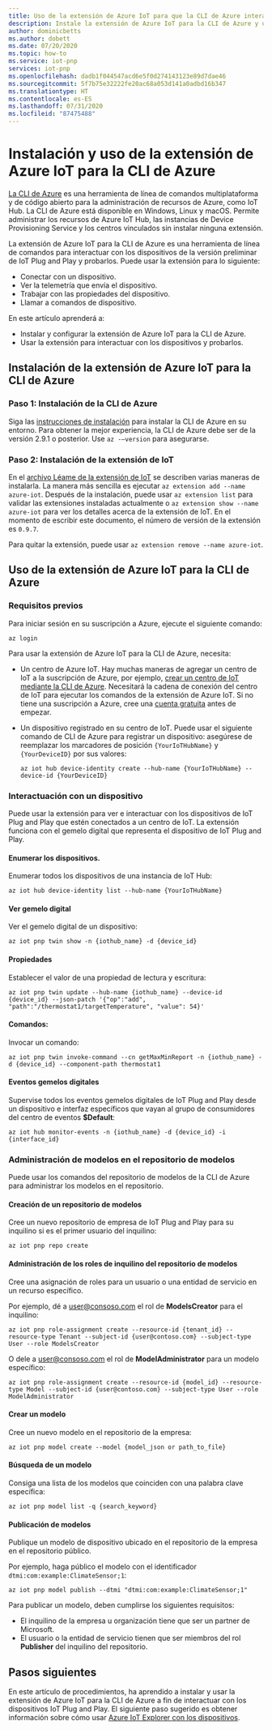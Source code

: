 ```yaml
---
title: Uso de la extensión de Azure IoT para que la CLI de Azure interactúe con los dispositivos de la versión preliminar de IoT Plug and Play | Microsoft Docs
description: Instale la extensión de Azure IoT para la CLI de Azure y úsela para interactuar con los dispositivos IoT Plug and Play conectados a su centro de IoT.
author: dominicbetts
ms.author: dobett
ms.date: 07/20/2020
ms.topic: how-to
ms.service: iot-pnp
services: iot-pnp
ms.openlocfilehash: dadb1f044547acd6e5f0d274143123e89d7dae46
ms.sourcegitcommit: 5f7b75e32222fe20ac68a053d141a0adbd16b347
ms.translationtype: HT
ms.contentlocale: es-ES
ms.lasthandoff: 07/31/2020
ms.locfileid: "87475488"
---
```

# <a name="install-and-use-the-azure-iot-extension-for-the-azure-cli"></a>Instalación y uso de la extensión de Azure IoT para la CLI de Azure

[La CLI de Azure](https://docs.microsoft.com/cli/azure?view=azure-cli-latest) es una herramienta de línea de comandos multiplataforma y de código abierto para la administración de recursos de Azure, como IoT Hub. La CLI de Azure está disponible en Windows, Linux y macOS. Permite administrar los recursos de Azure IoT Hub, las instancias de Device Provisioning Service y los centros vinculados sin instalar ninguna extensión.

La extensión de Azure IoT para la CLI de Azure es una herramienta de línea de comandos para interactuar con los dispositivos de la versión preliminar de IoT Plug and Play y probarlos. Puede usar la extensión para lo siguiente:

- Conectar con un dispositivo.
- Ver la telemetría que envía el dispositivo.
- Trabajar con las propiedades del dispositivo.
- Llamar a comandos de dispositivo.

En este artículo aprenderá a:

- Instalar y configurar la extensión de Azure IoT para la CLI de Azure.
- Usar la extensión para interactuar con los dispositivos y probarlos.

## <a name="install-azure-iot-extension-for-the-azure-cli"></a>Instalación de la extensión de Azure IoT para la CLI de Azure

### <a name="step-1---install-the-azure-cli"></a>Paso 1: Instalación de la CLI de Azure

Siga las [instrucciones de instalación](https://docs.microsoft.com/cli/azure/install-azure-cli?view=azure-cli-latest) para instalar la CLI de Azure en su entorno. Para obtener la mejor experiencia, la CLI de Azure debe ser de la versión 2.9.1 o posterior. Use `az -–version` para asegurarse.

### <a name="step-2---install-iot-extension"></a>Paso 2: Instalación de la extensión de IoT

En el [archivo Léame de la extensión de IoT](https://github.com/Azure/azure-iot-cli-extension) se describen varias maneras de instalarla. La manera más sencilla es ejecutar `az extension add --name azure-iot`. Después de la instalación, puede usar `az extension list` para validar las extensiones instaladas actualmente o `az extension show --name azure-iot` para ver los detalles acerca de la extensión de IoT. En el momento de escribir este documento, el número de versión de la extensión es `0.9.7`.

Para quitar la extensión, puede usar `az extension remove --name azure-iot`.

## <a name="use-azure-iot-extension-for-the-azure-cli"></a>Uso de la extensión de Azure IoT para la CLI de Azure

### <a name="prerequisites"></a>Requisitos previos

Para iniciar sesión en su suscripción a Azure, ejecute el siguiente comando:

```azurecli
az login
```

Para usar la extensión de Azure IoT para la CLI de Azure, necesita:

- Un centro de Azure IoT. Hay muchas maneras de agregar un centro de IoT a la suscripción de Azure, por ejemplo, [crear un centro de IoT mediante la CLI de Azure](../iot-hub/iot-hub-create-using-cli.md). Necesitará la cadena de conexión del centro de IoT para ejecutar los comandos de la extensión de Azure IoT. Si no tiene una suscripción a Azure, cree una [cuenta gratuita](https://azure.microsoft.com/free/?WT.mc_id=A261C142F) antes de empezar.

- Un dispositivo registrado en su centro de IoT. Puede usar el siguiente comando de CLI de Azure para registrar un dispositivo: asegúrese de reemplazar los marcadores de posición `{YourIoTHubName}` y `{YourDeviceID}` por sus valores:

    ```azurecli
    az iot hub device-identity create --hub-name {YourIoTHubName} --device-id {YourDeviceID}
    ```

### <a name="interact-with-a-device"></a>Interactuación con un dispositivo

Puede usar la extensión para ver e interactuar con los dispositivos de IoT Plug and Play que estén conectados a un centro de IoT. La extensión funciona con el gemelo digital que representa el dispositivo de IoT Plug and Play.

#### <a name="list-devices"></a>Enumerar los dispositivos.

Enumerar todos los dispositivos de una instancia de IoT Hub:

```azurecli
az iot hub device-identity list --hub-name {YourIoTHubName}
```

#### <a name="view-digital-twin"></a>Ver gemelo digital

Ver el gemelo digital de un dispositivo:

```azurecli
az iot pnp twin show -n {iothub_name} -d {device_id}
```

#### <a name="properties"></a>Propiedades

Establecer el valor de una propiedad de lectura y escritura:

```azurecli
az iot pnp twin update --hub-name {iothub_name} --device-id {device_id} --json-patch '{"op":"add", "path":"/thermostat1/targetTemperature", "value": 54}'
```

#### <a name="commands"></a>Comandos:

Invocar un comando:

```azurecli
az iot pnp twin invoke-command --cn getMaxMinReport -n {iothub_name} -d {device_id} --component-path thermostat1
```

#### <a name="digital-twin-events"></a>Eventos gemelos digitales

Supervise todos los eventos gemelos digitales de IoT Plug and Play desde un dispositivo e interfaz específicos que vayan al grupo de consumidores del centro de eventos **$Default**:

```azurecli
az iot hub monitor-events -n {iothub_name} -d {device_id} -i {interface_id}
```

### <a name="manage-models-in-the-model-repository"></a>Administración de modelos en el repositorio de modelos

Puede usar los comandos del repositorio de modelos de la CLI de Azure para administrar los modelos en el repositorio.

#### <a name="create-model-repository"></a>Creación de un repositorio de modelos

Cree un nuevo repositorio de empresa de IoT Plug and Play para su inquilino si es el primer usuario del inquilino:

```azurecli
az iot pnp repo create
```

#### <a name="manage-model-repository-tenant-roles"></a>Administración de los roles de inquilino del repositorio de modelos

Cree una asignación de roles para un usuario o una entidad de servicio en un recurso específico.

Por ejemplo, dé a user@consoso.com el rol de **ModelsCreator** para el inquilino:

```azurecli
az iot pnp role-assignment create --resource-id {tenant_id} --resource-type Tenant --subject-id {user@contoso.com} --subject-type User --role ModelsCreator
```

O dele a user@consoso.com el rol de **ModelAdministrator** para un modelo específico:

```azurecli
az iot pnp role-assignment create --resource-id {model_id} --resource-type Model --subject-id {user@contoso.com} --subject-type User --role ModelAdministrator
```

#### <a name="create-a-model"></a>Crear un modelo

Cree un nuevo modelo en el repositorio de la empresa:

```azurecli
az iot pnp model create --model {model_json or path_to_file}
```

#### <a name="search-a-model"></a>Búsqueda de un modelo

Consiga una lista de los modelos que coinciden con una palabra clave específica:

```azurecli
az iot pnp model list -q {search_keyword}
```

#### <a name="publish-a-model"></a>Publicación de modelos

Publique un modelo de dispositivo ubicado en el repositorio de la empresa en el repositorio público.

Por ejemplo, haga público el modelo con el identificador `dtmi:com:example:ClimateSensor;1`:

```azurecli
az iot pnp model publish --dtmi "dtmi:com:example:ClimateSensor;1"
```

Para publicar un modelo, deben cumplirse los siguientes requisitos:

- El inquilino de la empresa u organización tiene que ser un partner de Microsoft. 
- El usuario o la entidad de servicio tienen que ser miembros del rol **Publisher** del inquilino del repositorio.

## <a name="next-steps"></a>Pasos siguientes

En este artículo de procedimientos, ha aprendido a instalar y usar la extensión de Azure IoT para la CLI de Azure a fin de interactuar con los dispositivos IoT Plug and Play. El siguiente paso sugerido es obtener información sobre cómo usar [Azure IoT Explorer con los dispositivos](./howto-use-iot-explorer.md).
